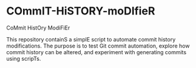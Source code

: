 # COmmIT-HiSTORY-moDIfieR
CoMmit HistOry ModiFiEr

This repository containS a simplE script to automate commit history modifications. The purpose is to test Git commit automation, explore how commit history can be altered, and experiment with generating commits using scripTs.
